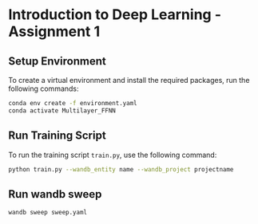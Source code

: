 # Introduction to Deep Learning - Assignment 1

## Setup Environment

To create a virtual environment and install the required packages, run the following commands:

```bash
conda env create -f environment.yaml
conda activate Multilayer_FFNN  
```

## Run Training Script

To run the training script `train.py`, use the following command:


```bash
python train.py --wandb_entity name --wandb_project projectname
```
## Run wandb sweep
```bash
wandb sweep sweep.yaml
```
